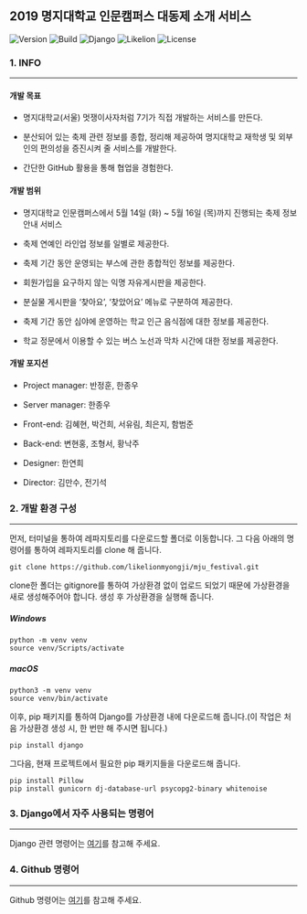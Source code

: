 2019 명지대학교 인문캠퍼스 대동제 소개 서비스
---------------------------------------------

![Version](https://img.shields.io/badge/Version-1.0.0-green.svg) ![Build](https://img.shields.io/badge/Build-Passing-success.svg) ![Django](https://img.shields.io/badge/Python-Django-darkgreen.svg) ![Likelion](https://img.shields.io/badge/Likelion-MJU(Seoul)-9cf.svg) ![License](https://img.shields.io/badge/License-MIT-informational.svg)

### 1. INFO

---

#### 개발 목표

-	명지대학교(서울) 멋쟁이사자처럼 7기가 직접 개발하는 서비스를 만든다.

-	분산되어 있는 축제 관련 정보를 종합, 정리해 제공하여 명지대학교 재학생 및 외부인의 편의성을 증진시켜 줄 서비스를 개발한다.

-	간단한 GitHub 활용을 통해 협업을 경험한다.

#### 개발 범위

-	명지대학교 인문캠퍼스에서 5월 14일 (화) ~ 5월 16일 (목)까지 진행되는 축제 정보 안내 서비스

-	축제 연예인 라인업 정보를 일별로 제공한다.

-	축제 기간 동안 운영되는 부스에 관한 종합적인 정보를 제공한다.

-	회원가입을 요구하지 않는 익명 자유게시판을 제공한다.

-	분실물 게시판을 ‘찾아요’, ‘찾았어요’ 메뉴로 구분하여 제공한다.

-	축제 기간 동안 심야에 운영하는 학교 인근 음식점에 대한 정보를 제공한다.

-	학교 정문에서 이용할 수 있는 버스 노선과 막차 시간에 대한 정보를 제공한다.

#### 개발 포지션

-	Project manager: 반정훈, 한종우

-	Server manager: 한종우

-	Front-end: 김혜현, 박건희, 서유림, 최은지, 함범준

-	Back-end: 변현홍, 조형서, 황낙주

-	Designer: 한연희

-	Director: 김만수, 전기석

### 2. 개발 환경 구성

---

먼저, 터미널을 통하여 레파지토리를 다운로드할 폴더로 이동합니다. 그 다음 아래의 명령어를 통하여 레파지토리를 clone 해 줍니다.

```
git clone https://github.com/likelionmyongji/mju_festival.git
```

clone한 폴더는 gitignore를 통하여 가상환경 없이 업로드 되었기 때문에 가상환경을 새로 생성해주어야 합니다. 생성 후 가상환경을 실행해 줍니다.

##### Windows

```
python -m venv venv
source venv/Scripts/activate
```

##### macOS

```
python3 -m venv venv
source venv/bin/activate
```

이후, pip 패키지를 통하여 Django를 가상환경 내에 다운로드해 줍니다.(이 작업은 처음 가상환경 생성 시, 한 번만 해 주시면 됩니다.)

```
pip install django
```

그다음, 현재 프로젝트에서 필요한 pip 패키지들을 다운로드해 줍니다.

```
pip install Pillow
pip install gunicorn dj-database-url psycopg2-binary whitenoise
```

### 3. Django에서 자주 사용되는 명령어

---

Django 관련 명령어는 [여기](markdown/django.md)를 참고해 주세요.

### 4. Github 명령어

---

Github 명령어는 [여기](markdown/github.md)를 참고해 주세요.
